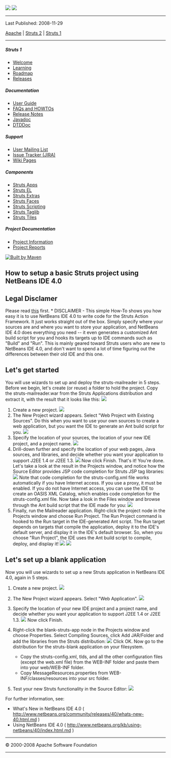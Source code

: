 <span id="bannerLeft">[![](http://www.apache.org/images/asf-logo.gif)](http://www.apache.org/)</span> <span id="bannerRight">[![](../images/struts.gif)]()</span>

------------------------------------------------------------------------

Last Published: 2008-11-29

[Apache](http://www.apache.org/) | [Struts 2](../2.x/) | [Struts 1](../1.x/)

------------------------------------------------------------------------

##### Struts 1

-   [Welcome](../index.html.md)
-   [Learning](../learning.html.md)
-   [Roadmap](../roadmap.html.md)
-   [Releases](../downloads.html.md)

##### Documentation

-   [User Guide](../userGuide/index.html.md)
-   [FAQs and HOWTOs](../faqs/index.html.md)
-   [Release Notes](../userGuide/release-notes.html.md)
-   [Javadoc](../apidocs/index.html.md)
-   [DTDDoc](../dtddoc/index.html.md)

##### Support

-   [User Mailing List](../mail.html.md)
-   [Issue Tracker (JIRA)](http://issues.apache.org/struts/)
-   [Wiki Pages](http://wiki.apache.org/struts/)

##### Components

-   [Struts Apps](../struts-apps/index.html.md)
-   [Struts EL](../struts-el/index.html.md)
-   [Struts Extras](../struts-extras/index.html.md)
-   [Struts Faces](../struts-faces/index.html.md)
-   [Struts Scripting](../struts-scripting/index.html.md)
-   [Struts Taglib](../struts-taglib/index.html.md)
-   [Struts Tiles](../struts-tiles/index.html.md)

##### Project Documentation

-   [Project Information](../project-info.html.md)
-   [Project Reports](../project-reports.html.md)

[![Built by Maven](../images/logos/maven-feather.png)](http://maven.apache.org/ "Built by Maven")

<span id="How_to_setup_a_basic_Struts_project_using_NetBeans_IDE_4.0"></span>How to setup a basic Struts project using NetBeans IDE 4.0
---------------------------------------------------------------------------------------------------------------------------------------

<span id="Legal_Disclamer"></span>Legal Disclamer
-------------------------------------------------

Please read [this](http://jakarta.apache.org/site/idedevelopers.html.md) first.
\* DISCLAIMER - This simple How-To shows you how easy it is to use NetBeans IDE 4.0 to write code for the Struts
 Action Framework. It just works straight out of the box. Simply specify where your sources are
 and where you want to store your application, and NetBeans IDE 4.0 does everything
 you need -- it even generates a customized Ant build script for you and hooks its targets
 up to IDE commands such as "Build" and "Run".
 This is mainly geared toward Struts users who are new to NetBeans IDE 4.0, and don't want to spend a lot of time figuring out the differences between their old IDE and this one.

<span id="Lets_get_started"></span>Let's get started
----------------------------------------------------

You will use wizards to set up and deploy the struts-mailreader in 5 steps.
 Before we begin, let's create (or reuse) a folder to hold the project. Copy the struts-mailreader.war
 from the Struts Applications distribution and extract it, with the result that it looks like this:
 ![](../images/how-to/netbeans4/directory.jpg)
1.  Create a new project.
     ![](../images/how-to/netbeans4/creating-project3.jpg)
2.  The New Project wizard appears. Select "Web Project with Existing Sources".
     Do this when you want to use your own sources to create a web application, but
     you want the IDE to generate an Ant build script for you.
     ![](../images/how-to/netbeans4/creating-project4.jpg)
3.  Specify the location of your sources, the location of your new IDE project, and a project name.
     ![](../images/how-to/netbeans4/creating-project5.jpg)
4.  Drill-down further and specify the location of your web pages, Java sources, and libraries,
     and decide whether you want your application to support J2EE 1.4 or J2EE 1.3.
     ![](../images/how-to/netbeans4/creating-project6.jpg)
     Now click Finish. That's it! You're done.
     Let's take a look at the result in the Projects window, and notice how
     the Source Editor provides JSP code completion for Struts JSP tag libraries:
     ![](../images/how-to/netbeans4/creating-project7.jpg)
     Note that code completion for the struts-config.xml file works automatically
     if you have Internet access. If you use a proxy, it must be enabled. If you
     do not have Internet access, you can use the IDE to create an OASIS XML Catalog,
     which enables code completion for the struts-config.xml file.
     Now take a look in the Files window and browse through the Ant build script that the IDE made for you:
     ![](../images/how-to/netbeans4/creating-project8.jpg)
5.  Finally, run the Mailreader application. Right-click the project node in the Projects window
     and choose Run Project.
     The Run Project command is hooked to the Run target in the IDE-generated Ant script.
     The Run target depends on targets that compile the application, deploy it to the IDE's
     default server, and display it in the IDE's default browser.
     So, when you choose "Run Project", the IDE uses the Ant build script to compile, deploy, and display it!
     ![](../images/how-to/netbeans4/creating-project9.jpg)
     ![](../images/how-to/netbeans4/page.jpg)

<span id="Lets_set_up_a_blank_application"></span>Let's set up a blank application
----------------------------------------------------------------------------------

Now you will use wizards to set up a new Struts application in NetBeans IDE 4.0, again in 5 steps.
1.  Create a new project.
     ![](../images/how-to/netbeans4/creating-project3.jpg)
2.  The New Project wizard appears. Select "Web Application".
     ![](../images/how-to/netbeans4/new-project1.jpg)
3.  Specify the location of your new IDE project and a project name,
     and decide whether you want your application to support J2EE 1.4 or J2EE 1.3.
     ![](../images/how-to/netbeans4/new-project2.jpg)
     Now click Finish.
4.  Right-click the blank-struts-app node in the Projects window and choose Properties.
     Select Compiling Sources, click Add JAR/Folder and add the libraries from the Struts distribution:
     ![](../images/how-to/netbeans4/new-project3.jpg)
     Click OK.
     Now go to the distribution for the struts-blank application on your filesystem.
    -   Copy the struts-config.xml, tlds, and all the other configuration files (except the web.xml file)
         from the WEB-INF folder and paste them into your web/WEB-INF folder.
    -   Copy MessageResources.properties from WEB-INF/classes/resources into your src folder.

5.  Test your new Struts functionality in the Source Editor:
     ![](../images/how-to/netbeans4/new-project4.jpg)

For further information, see:

-   What's New in NetBeans IDE 4.0 ( <http://www.netbeans.org/community/releases/40/whats-new-40.html.md> )
-   Using NetBeans IDE 4.0 ( <http://www.netbeans.org/kb/using-netbeans/40/index.html.md> )

------------------------------------------------------------------------

© 2000-2008 Apache Software Foundation

------------------------------------------------------------------------


